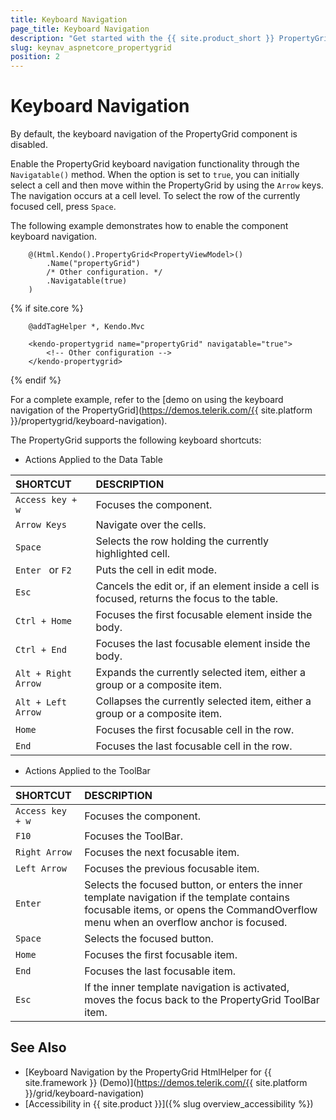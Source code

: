 ```yaml
---
title: Keyboard Navigation
page_title: Keyboard Navigation
description: "Get started with the {{ site.product_short }} PropertyGrid by Telerik UI and learn about the component keyboard navigation functionality."
slug: keynav_aspnetcore_propertygrid
position: 2
---
```


# Keyboard Navigation

By default, the keyboard navigation of the PropertyGrid component is disabled.

Enable the PropertyGrid keyboard navigation functionality through the `Navigatable()` method. When the option is set to `true`, you can initially select a cell and then move within the PropertyGrid by using the `Arrow` keys. The navigation occurs at a cell level. To select the row of the currently focused cell, press `Space`.

The following example demonstrates how to enable the component keyboard navigation.

```HtmlHelper
    @(Html.Kendo().PropertyGrid<PropertyViewModel>()
        .Name("propertyGrid")
        /* Other configuration. */
        .Navigatable(true)
    )
```
{% if site.core %}
```TagHelper
    @addTagHelper *, Kendo.Mvc

    <kendo-propertygrid name="propertyGrid" navigatable="true">
        <!-- Other configuration -->
    </kendo-propertygrid>
```
{% endif %}

For a complete example, refer to the [demo on using the keyboard navigation of the PropertyGrid](https://demos.telerik.com/{{ site.platform }}/propertygrid/keyboard-navigation).  

The PropertyGrid supports the following keyboard shortcuts:

* Actions Applied to the Data Table

| SHORTCUT                      | DESCRIPTION                                                                        |
|:---                 |:---                                                                                          |
| `Access key + w`    | Focuses the component.                                                                       |
| `Arrow Keys`        | Navigate over the cells.                                                                     |
| `Space`             | Selects the row holding the currently highlighted cell.                                      |
| `Enter ` or `F2`    | Puts the cell in edit mode.                                                                  |
| `Esc`               | Cancels the edit or, if an element inside a cell is focused, returns the focus to the table. |
| `Ctrl + Home`       | Focuses the first focusable element inside the body.                                         |
| `Ctrl + End`        | Focuses the last focusable element inside the body.                                          |
| `Alt + Right Arrow`        | Expands the currently selected item, either a group or a composite item.                                          |
| `Alt + Left Arrow`        | Collapses the currently selected item, either a group or a composite item.                                          |
| `Home`              | Focuses the first focusable cell in the row.                                                 |
| `End`               | Focuses the last focusable cell in the row.                                                  |

* Actions Applied to the ToolBar

| SHORTCUT         | DESCRIPTION                                                                                          |
|:---              |:---                                                                                                  |
| `Access key + w` | Focuses the component.                                                                               |
| `F10`            | Focuses the ToolBar.                                                                                 |
| `Right Arrow`    | Focuses the next focusable item.                                                                     |
| `Left Arrow`     | Focuses the previous focusable item.                                                                 |
| `Enter`          | Selects the focused button, or enters the inner template navigation if the template contains focusable items, or opens the CommandOverflow menu when an overflow anchor is focused.|
| `Space`          | Selects the focused button.                                                                          |
| `Home`           | Focuses the first focusable item.                                                                    |
| `End`            | Focuses the last focusable item.                                                                     |
| `Esc`            | If the inner template navigation is activated, moves the focus back to the PropertyGrid ToolBar item.|


## See Also

* [Keyboard Navigation by the PropertyGrid HtmlHelper for {{ site.framework }} (Demo)](https://demos.telerik.com/{{ site.platform }}/grid/keyboard-navigation)
* [Accessibility in {{ site.product }}]({% slug overview_accessibility %})
